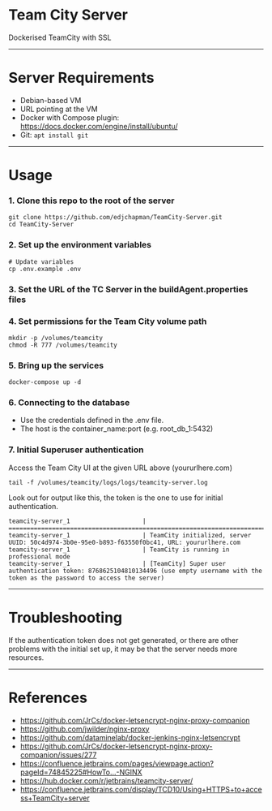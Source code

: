 # Team City Server

Dockerised TeamCity with SSL

---

# Server Requirements

* Debian-based VM
* URL pointing at the VM
* Docker with Compose plugin: https://docs.docker.com/engine/install/ubuntu/
* Git: `apt install git`

---

# Usage

### 1. Clone this repo to the root of the server

```shell
git clone https://github.com/edjchapman/TeamCity-Server.git
cd TeamCity-Server
```

### 2. Set up the environment variables

```shell
# Update variables
cp .env.example .env
```

### 3. Set the URL of the TC Server in the buildAgent.properties files

### 4. Set permissions for the Team City volume path

```shell
mkdir -p /volumes/teamcity
chmod -R 777 /volumes/teamcity
```

### 5. Bring up the services

```
docker-compose up -d
```

### 6. Connecting to the database

- Use the credentials defined in the .env file.
- The host is the container_name:port (e.g. root_db_1:5432)

### 7. Initial Superuser authentication

Access the Team City UI at the given URL above (yoururlhere.com)

```shell
tail -f /volumes/teamcity/logs/logs/teamcity-server.log
```

Look out for output like this, the token is the one to use for initial authentication.

```shell
teamcity-server_1                    | =======================================================================
teamcity-server_1                    | TeamCity initialized, server UUID: 50c4d974-3b0e-95e0-b893-f63550f0bc41, URL: yoururlhere.com
teamcity-server_1                    | TeamCity is running in professional mode
teamcity-server_1                    | [TeamCity] Super user authentication token: 8768625104810134496 (use empty username with the token as the password to access the server)
```

---

# Troubleshooting

If the authentication token does not get generated, or there are other problems with the initial set up, it may be that
the server needs more resources.

---

# References

* https://github.com/JrCs/docker-letsencrypt-nginx-proxy-companion
* https://github.com/jwilder/nginx-proxy
* https://github.com/dataminelab/docker-jenkins-nginx-letsencrypt
* https://github.com/JrCs/docker-letsencrypt-nginx-proxy-companion/issues/277
* https://confluence.jetbrains.com/pages/viewpage.action?pageId=74845225#HowTo...-NGINX
* https://hub.docker.com/r/jetbrains/teamcity-server/
* https://confluence.jetbrains.com/display/TCD10/Using+HTTPS+to+access+TeamCity+server
